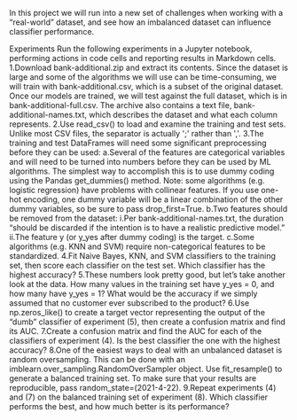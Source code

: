 In this project we will run into a new set of challenges when working with a “real-world” dataset, and see how an imbalanced dataset can
 influence classifier performance.

Experiments
Run the following experiments in a Jupyter notebook, performing actions in code cells and reporting results in Markdown cells.
1.Download bank-additional.zip and extract its contents. Since the dataset is large and some of the algorithms we will use 
can be time-consuming, we will train with bank-additional.csv, which is a subset of the original dataset.
Once our models are trained, we will test against the full dataset, which is in bank-additional-full.csv.
The archive also contains a text file, bank-additional-names.txt, which describes the dataset and what each column represents.
2.Use read_csv() to load and examine the training and test sets. Unlike most CSV files, the separator is actually ';' rather than ','.
3.The training and test DataFrames will need some significant preprocessing before they can be used:
a.Several of the features are categorical variables and will need to be turned into numbers before they can be used by ML 
algorithms. The simplest way to accomplish this is to use dummy coding using the Pandas get_dummies() method.
Note: some algorithms (e.g. logistic regression) have problems with collinear features. If you use one-hot encoding, one 
dummy variable will be a linear combination of the other dummy variables, so be sure to pass drop_first=True.
b.Two features should be removed from the dataset:
i.Per bank-additional-names.txt, the duration “should be discarded if the intention is to have a realistic predictive model.”
ii.The feature y (or y_yes after dummy coding) is the target.
c.Some algorithms (e.g. KNN and SVM) require non-categorical features to be standardized. 
4.Fit Naive Bayes, KNN, and SVM classifiers to the training set, then score each classifier on the test set. Which classifier 
has the highest accuracy?
5.These numbers look pretty good, but let’s take another look at the data. How many values in the training set have y_yes = 0,
 and how many have y_yes = 1? What would be the accuracy if we simply assumed that no customer ever subscribed to the product?
6.Use np.zeros_like() to create a target vector representing the output of the “dumb” classifier of experiment (5), then create
 a confusion matrix and find its AUC.
7.Create a confusion matrix and find the AUC for each of the classifiers of experiment (4). Is the best classifier the one with
 the highest accuracy?
8.One of the easiest ways to deal with an unbalanced dataset is random oversampling. This can be done with an 
imblearn.over_sampling.RandomOverSampler object. Use fit_resample() to generate a balanced training set. To make sure that 
your results are reproducible, pass random_state=(2021-4-22).
9.Repeat experiments (4) and (7) on the balanced training set of experiment (8). Which classifier performs the best, and how 
much better is its performance?
